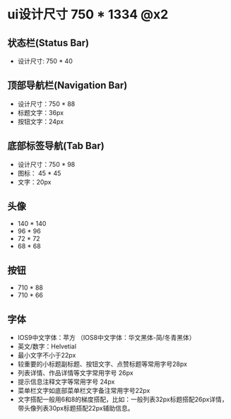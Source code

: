 # ui设计尺寸 750 * 1334   @x2

## 状态栏(Status Bar)

- 设计尺寸: 750 * 40

## 顶部导航栏(Navigation Bar)

- 设计尺寸：750 * 88
- 标题文字：36px
- 按钮文字：24px

## 底部标签导航(Tab Bar)

- 设计尺寸：750 * 98
- 图标： 45 * 45
- 文字：20px

## 头像

 - 140 * 140
 - 96 * 96
 - 72 * 72
 - 68 * 68

 ## 按钮

 - 710 * 88
 - 710 * 66

 ## 字体

 - IOS9中文字体：苹方 （IOS8中文字体：华文黑体-简/冬青黑体）
 - 英文/数字：Helvetial
 - 最小文字不小于22px
 - 较重要的小标题副标题、按钮文字、点赞标题等常用字号28px
 - 列表详情、作品详情等文字常用字号 26px
 - 提示信息注释文字等常用字号 24px
 - 菜单栏文字如底部菜单栏文字备注常用字号22px
 - 文字搭配一般用6和8的梯度搭配，比如：一般列表32px标题搭配26px详情，带头像列表30px标题搭配22px辅助信息。